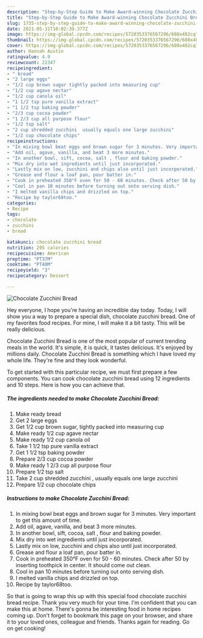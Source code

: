 ```yaml
---
description: "Step-by-Step Guide to Make Award-winning Chocolate Zucchini Bread"
title: "Step-by-Step Guide to Make Award-winning Chocolate Zucchini Bread"
slug: 1735-step-by-step-guide-to-make-award-winning-chocolate-zucchini-bread
date: 2021-05-31T10:02:39.377Z
image: https://img-global.cpcdn.com/recipes/5720353376567296/680x482cq70/chocolate-zucchini-bread-recipe-main-photo.jpg
thumbnail: https://img-global.cpcdn.com/recipes/5720353376567296/680x482cq70/chocolate-zucchini-bread-recipe-main-photo.jpg
cover: https://img-global.cpcdn.com/recipes/5720353376567296/680x482cq70/chocolate-zucchini-bread-recipe-main-photo.jpg
author: Hannah Austin
ratingvalue: 4.9
reviewcount: 22347
recipeingredient:
- " bread"
- "2 large eggs"
- "1/2 cup brown sugar tightly packed into measuring cup"
- "1/2 cup agave nectar"
- "1/2 cup canola oil"
- "1 1/2 tsp pure vanilla extract"
- "1 1/2 tsp baking powder"
- "2/3 cup cocoa powder"
- "1 2/3 cup all purpose flour"
- "1/2 tsp salt"
- "2 cup shredded zucchini  usually equals one large zucchini"
- "1/2 cup chocolate chips"
recipeinstructions:
- "In mixing bowl beat eggs and brown sugar for 3 minutes. Very important to get this amount of time."
- "Add oil, agave, vanilla, and beat 3 more minutes."
- "In another bowl, sift, cocoa, salt , flour and baking powder."
- "Mix dry into wet ingredients until just incorporated."
- "Lastly mix on low, zucchini and chips also until just incorporated."
- "Grease and flour a loaf pan, pour batter in."
- "Cook in preheated 350°F oven for 50 - 60 minutes. Check after 50 by inserting toothpick in center. It should come out clean."
- "Cool in pan 10 minutes before turning out onto serving dish."
- "I melted vanilla chips and drizzled on top."
- "Recipe by taylor68too."
categories:
- Recipe
tags:
- chocolate
- zucchini
- bread

katakunci: chocolate zucchini bread 
nutrition: 295 calories
recipecuisine: American
preptime: "PT37M"
cooktime: "PT40M"
recipeyield: "3"
recipecategory: Dessert

---
```



![Chocolate Zucchini Bread](https://img-global.cpcdn.com/recipes/5720353376567296/680x482cq70/chocolate-zucchini-bread-recipe-main-photo.jpg)

Hey everyone, I hope you're having an incredible day today. Today, I will show you a way to prepare a special dish, chocolate zucchini bread. One of my favorites food recipes. For mine, I will make it a bit tasty. This will be really delicious.

Chocolate Zucchini Bread is one of the most popular of current trending meals in the world. It's simple, it is quick, it tastes delicious. It's enjoyed by millions daily. Chocolate Zucchini Bread is something which I have loved my whole life. They're fine and they look wonderful.




To get started with this particular recipe, we must first prepare a few components. You can cook chocolate zucchini bread using 12 ingredients and 10 steps. Here is how you can achieve that.

<!--inarticleads1-->

##### The ingredients needed to make Chocolate Zucchini Bread:

1. Make ready  bread
1. Get 2 large eggs
1. Get 1/2 cup brown sugar, tightly packed into measuring cup
1. Make ready 1/2 cup agave nectar
1. Make ready 1/2 cup canola oil
1. Take 1 1/2 tsp pure vanilla extract
1. Get 1 1/2 tsp baking powder
1. Prepare 2/3 cup cocoa powder
1. Make ready 1 2/3 cup all purpose flour
1. Prepare 1/2 tsp salt
1. Take 2 cup shredded zucchini , usually equals one large zucchini
1. Prepare 1/2 cup chocolate chips




<!--inarticleads2-->

##### Instructions to make Chocolate Zucchini Bread:

1. In mixing bowl beat eggs and brown sugar for 3 minutes. Very important to get this amount of time.
1. Add oil, agave, vanilla, and beat 3 more minutes.
1. In another bowl, sift, cocoa, salt , flour and baking powder.
1. Mix dry into wet ingredients until just incorporated.
1. Lastly mix on low, zucchini and chips also until just incorporated.
1. Grease and flour a loaf pan, pour batter in.
1. Cook in preheated 350°F oven for 50 - 60 minutes. Check after 50 by inserting toothpick in center. It should come out clean.
1. Cool in pan 10 minutes before turning out onto serving dish.
1. I melted vanilla chips and drizzled on top.
1. Recipe by taylor68too.




So that is going to wrap this up with this special food chocolate zucchini bread recipe. Thank you very much for your time. I'm confident that you can make this at home. There's gonna be interesting food in home recipes coming up. Don't forget to bookmark this page on your browser, and share it to your loved ones, colleague and friends. Thanks again for reading. Go on get cooking!
